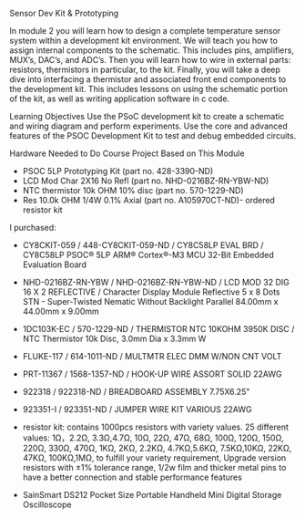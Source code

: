 Sensor Dev Kit & Prototyping

In module 2 you will learn how to design a complete temperature sensor system within a development kit environment. We will teach you how to assign internal components to the schematic. This includes pins, amplifiers, MUX’s, DAC’s, and ADC’s. Then you will learn how to wire in external parts: resistors, thermistors in particular, to the kit. Finally, you will take a deep dive into interfacing a thermistor and associated front end components to the development kit. This includes lessons on using the schematic portion of the kit, as well as writing application software in c code.

Learning Objectives
Use the PSoC development kit to create a schematic and wiring diagram and perform experiments.
Use the core and advanced features of the PSOC Development Kit to test and debug embedded circuits.

Hardware Needed to Do Course Project Based on This Module
- PSOC 5LP Prototyping Kit (part no. 428-3390-ND)
- LCD Mod Char 2X16 No Refl (part no. NHD-0216BZ-RN-YBW-ND)
- NTC thermistor 10k OHM 10% disc (part no. 570-1229-ND)
- Res 10.0k OHM 1/4W 0.1% Axial (part no. A105970CT-ND)- ordered resistor kit

I purchased:
- CY8CKIT-059 / 448-CY8CKIT-059-ND / CY8C58LP EVAL BRD / CY8C58LP PSOC® 5LP ARM® Cortex®-M3 MCU 32-Bit Embedded Evaluation Board

- NHD-0216BZ-RN-YBW / NHD-0216BZ-RN-YBW-ND / LCD MOD 32 DIG 16 X 2 REFLECTIVE /	Character Display Module Reflective 5 x 8 Dots STN - Super-Twisted Nematic Without Backlight Parallel 84.00mm x 44.00mm x 9.00mm

- 1DC103K-EC / 570-1229-ND / THERMISTOR NTC 10KOHM 3950K DISC / NTC Thermistor 10k Disc, 3.0mm Dia x 3.3mm W

- FLUKE-117 / 614-1011-ND / MULTMTR ELEC DMM W/NON CNT VOLT
- PRT-11367 / 1568-1357-ND / HOOK-UP WIRE ASSORT SOLID 22AWG
- 922318 / 922318-ND / BREADBOARD ASSEMBLY 7.75X6.25"
- 923351-I / 923351-ND / JUMPER WIRE KIT VARIOUS 22AWG
- resistor kit: contains 1000pcs resistors with variety values. 25 different values: 1Ω，2.2Ω, 3.3Ω,4.7Ω, 10Ω, 22Ω, 47Ω, 68Ω, 100Ω, 120Ω, 150Ω, 220Ω, 330Ω, 470Ω, 1KΩ, 2KΩ, 2.2KΩ, 4.7KΩ,5.6KΩ, 7.5KΩ,10KΩ, 22KΩ, 47KΩ, 100KΩ,1MΩ, to fulfill your variety requirement, Upgrade version resistors with ±1% tolerance range, 1/2w film and thicker metal pins to have a better connection and stable performance features 
- SainSmart DS212 Pocket Size Portable Handheld Mini Digital Storage Oscilloscope